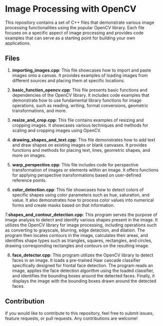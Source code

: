 # Image Processing with OpenCV
This repository contains a set of C++ files that demonstrate various image processing functionalities using the popular OpenCV library. Each file focuses on a specific aspect of image processing and provides code examples that can serve as a starting point for building your own applications.

## Files
1. **importing_images.cpp**: This file showcases how to import and paste images onto a canvas. It provides examples of loading images from different sources and placing them at specific locations.

2. **basic_function_opencv.cpp**: This file presents basic functions and dependencies of the OpenCV library. It includes code examples that demonstrate how to use fundamental library functions for image operations, such as reading, writing, format conversions, geometric transformations, and more.

3. **resize_and_crop.cpp**: This file contains examples of resizing and cropping images. It showcases various techniques and methods for scaling and cropping images using OpenCV.

4. **drawing_shapes_and_text.cpp**: This file demonstrates how to add text and draw shapes on existing images or blank canvases. It provides functions and methods for placing text, lines, geometric shapes, and more on images.

5. **warp_perspective.cpp**: This file includes code for perspective transformation of images or elements within an image. It offers functions for applying perspective transformations based on user-defined reference points.

6. **color_detection.cpp**: This file showcases how to detect colors of specific shapes using color parameters such as hue, saturation, and value. It also demonstrates how to process color values into numerical forms and create masks based on that information.

7.**shapes_and_contour_detection.cpp**: This program serves the purpose of image analysis to detect and identify various shapes present in the image. It utilizes the OpenCV library for image processing, including operations such as converting to grayscale, blurring, edge detection, and dilation. The program then locates contours in the image, calculates their areas, and identifies shape types such as triangles, squares, rectangles, and circles, drawing corresponding rectangles and contours on the resulting image.

8. **face_detector.cpp**: This program utilizes the OpenCV library to detect faces in an image. It loads a pre-trained Haar cascade classifier specifically designed for frontal face detection. The program reads an image, applies the face detection algorithm using the loaded classifier, and identifies the bounding boxes around the detected faces. Finally, it displays the image with the bounding boxes drawn around the detected faces.

## Contribution
If you would like to contribute to this repository, feel free to submit issues, feature requests, or pull requests. Any contributions are welcome!
